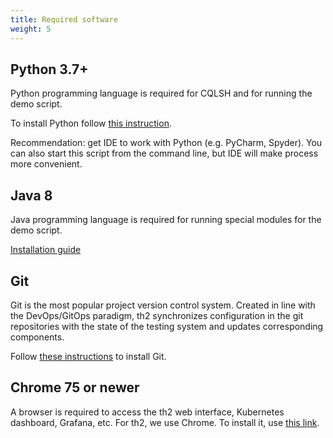 ```yaml
---
title: Required software
weight: 5
---
```


## Python 3.7+

Python programming language is required for CQLSH and for running the demo script.

To install Python follow [this instruction](https://wiki.python.org/moin/BeginnersGuide/Download).

<notice note>

Recommendation: get IDE to work with Python (e.g. PyCharm, Spyder). You can also start this script from the command line, but IDE will make process more convenient.

</notice>

## Java 8

Java programming language is required for running special modules for the demo script.

[Installation guide](https://www.java.com/en/download/help/download_options.html)

## Git

Git is the most popular project version control system. Created in line with the DevOps/GitOps paradigm, th2 synchronizes configuration in the git repositories with the state of the testing system and updates corresponding components.

Follow [these instructions](https://git-scm.com/book/en/v2/Getting-Started-Installing-Git) to install Git.

## Chrome 75 or newer

A browser is required to access the th2 web interface, Kubernetes dashboard, Grafana, etc. For th2, we use Chrome. To install it, use [this link](https://www.google.com/chrome).